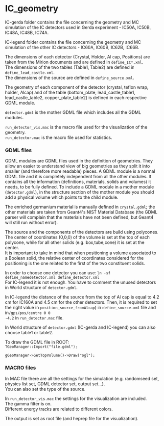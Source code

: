  IC_geometry
=============




IC-gerda folder contains the file concerning the geometry and MC simulation of the IC detectors used in Gerda experiment - IC50A, IC50B, IC48A, IC48B, IC74A.

IC-legend folder contains the file concerning the geometry and MC simulation of the other IC detectors  - IC60A, IC60B, IC62B, IC66B.

The dimensions of each detector (Crystal, Holder, Al cap, Positions) are taken from the Mirion documents and are defined in <code>define_IC\*.xml</code>.   
The dimensions of the two tables (Table1, Table2) are defined in <code>define_lead_castle.xml</code>.  
The dimensions of the source are defined in <code>define_source.xml</code>.

The geometry of each component of the detector (crystal, teflon wrap,  holder, Alcap) and of the table (bottom_plate, lead_castle_table1, lead_castle_table2, copper_plate_table2) is defined in each respective GDML module.

<code>detector.gdml</code> is the mother GDML file which includes all the GDML modules.


<code>run_detector_vis.mac</code> is the macro file used for the visualization of the geometry.  
<code>run_detector.mac</code> is the macro file used for statistics.





### GDML files


GDML modules are GDML files used in the definition of geometries. They allow an easier to understand view of big geometries as they split it into smaller (and therefore more readable) pieces.
A GDML module is a normal GDML file and it is completely independent from all the other modules. It contains all the information (definitions, materials, solids and volumes) it needs, to be fully defined.
To include a GDML module in a mother module (<code>detector.gdml</code>), in the structure section of the mother module you should add a physical volume which points to the child module.

The enriched germanium material is manually defined in <code>crystal.gdml</code>; the other materials are taken from Geant4's NIST Material Database (the GDML parser will complain that the materials have not been defined, but Geant4 will still run without error).

The source and the components of the detectors are build using polycones.  
The center of coordinates (0,0,0) of the volume is set at the top of each polycone, while for all other solids (e.g. box,tube,cone) it is set at the center.  
It is important to take in mind that  when positioning a volume associated to a Boolean solid, the relative center of coordinates considered for the positioning is the one related to the first of the two constituent solids.


In order to choose one detector you can use:
<code>ln -sf define_namedetector.xml define_detector.xml</code>  
For IC-legend it is not enough. You have to comment the unused detectors in World structure of <code>detector.gdml</code>.

In IC-legend the distance of the source from the top of Al cap is equal to 4.2 cm for IC160A and 4.5 cm for the other detectors. Then, it is required to set the right value in 
<code>position_source_fromAlcap</code>) in <code>define_source.xml</code> file and in<code>/gps/pos/centre 0 0 -4.2</code> in  <code>run_detector.mac</code> file.  


In World structure of <code>detector.gdml</code> (IC-gerda and IC-legend) you can also choose table1 or table2. 


To draw the GDML file in ROOT:  
<code>TGeoManager::Import("file.gdml");  
gGeoManager->GetTopVolume()->Draw("ogl");</code>



### MACRO files

In MAC file there are all the settings for the simulation (e.g. randomseed set, physics list set, GDML detector set, output set...).  
You can also set the type of the source.

In <code>run_detector_vis.mac</code> the settings for the visualization are included.  
The gamma filter is on.  
Different energy tracks are related to different colors.

The output is set as root file (and heprep file for the visualization).






